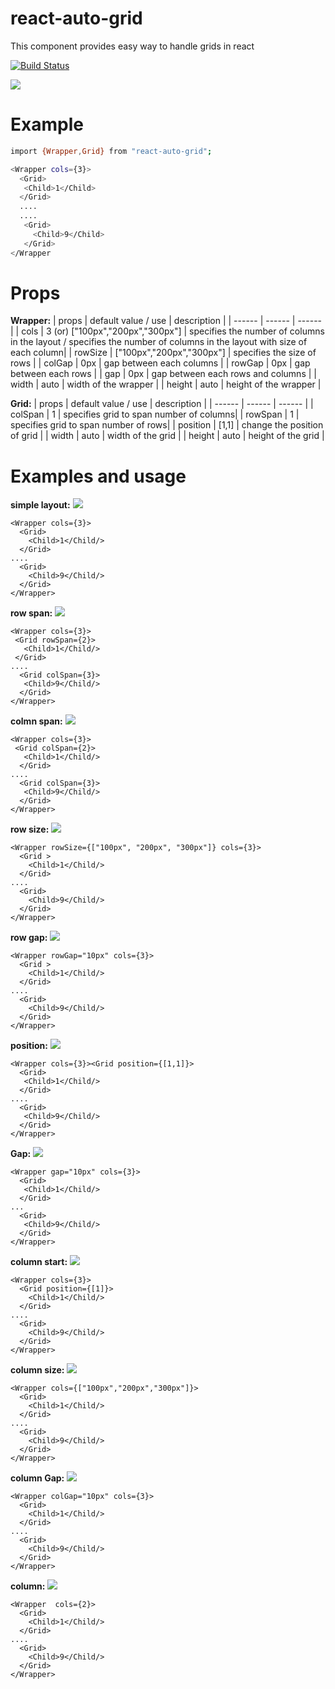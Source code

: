 # react-auto-grid
This component provides easy way to handle grids in react

[![Build Status](https://travis-ci.org/joemccann/dillinger.svg?branch=master)](https://travis-ci.org/joemccann/dillinger)

![](https://i.ibb.co/b3mDMzH/img-gallery.png)

# Example
```sh
import {Wrapper,Grid} from "react-auto-grid";

<Wrapper cols={3}>
  <Grid>
   <Child>1</Child>
  </Grid>
  ....
  ....
   <Grid>
     <Child>9</Child>
   </Grid>
</Wrapper
```
# Props
**Wrapper:**
| props | default value / use | description |
| ------ | ------ | ------ |
| cols | 3 (or) ["100px","200px","300px"] | specifies the number of columns in the layout / specifies the number of columns in the layout with size of each column|
| rowSize | ["100px","200px","300px"] | specifies the size of rows |
| colGap | 0px | gap between each columns |
| rowGap | 0px | gap between each rows |
| gap | 0px | gap between each rows and columns |
| width | auto | width of the wrapper |
| height | auto | height of the wrapper |

**Grid:**
| props | default value / use | description |
| ------ | ------ | ------ |
| colSpan | 1 | specifies grid to span number of columns|
| rowSpan | 1 | specifies grid to span number of rows|
| position | [1,1] | change the position of grid |
| width | auto | width of the grid |
| height | auto | height of the grid |

# Examples and usage
**simple layout:**
![](https://i.ibb.co/10zm22N/simple.png)

```
<Wrapper cols={3}>
  <Grid>
    <Child>1</Child/>
  </Grid>
....
  <Grid>
    <Child>9</Child/>
  </Grid>
</Wrapper>
````        

**row span:**
![](https://i.ibb.co/4pQS2F6/row-span.png)


 ```
 <Wrapper cols={3}>
  <Grid rowSpan={2}>
    <Child>1</Child/>
  </Grid>
 ....
   <Grid colSpan={3}>
    <Child>9</Child/>
   </Grid>
 </Wrapper>
 ``` 

**colmn span:**
![](https://i.ibb.co/44LSmm3/col-span.png)


 ```
 <Wrapper cols={3}>
  <Grid colSpan={2}>
    <Child>1</Child/>
   </Grid>
 ....
   <Grid colSpan={3}>
    <Child>9</Child/>
   </Grid>
 </Wrapper>
 ```

**row size:**
![](https://i.ibb.co/Z8YJs6K/row-size.png)
```
<Wrapper rowSize={["100px", "200px", "300px"]} cols={3}>
  <Grid >
    <Child>1</Child/>
  </Grid>
....
  <Grid>
    <Child>9</Child/>
  </Grid>
</Wrapper>
```

**row gap:**
![](https://i.ibb.co/RS5cmw9/row-gap.png)


```
<Wrapper rowGap="10px" cols={3}>
  <Grid >
    <Child>1</Child/>
  </Grid>
....
  <Grid>
    <Child>9</Child/>
  </Grid>
</Wrapper>
```

**position:**
![](https://i.ibb.co/KWqRCC4/position.png)
 ```
 <Wrapper cols={3}><Grid position={[1,1]}>
   <Grid>
    <Child>1</Child/>
   </Grid>
 ....
   <Grid>
    <Child>9</Child/>
   </Grid>
 </Wrapper>
 ```

**Gap:**
![](https://i.ibb.co/nR45P3Y/gap.png)
 ```
 <Wrapper gap="10px" cols={3}>
   <Grid>
    <Child>1</Child/>
   </Grid>
 ...
   <Grid>
    <Child>9</Child/>
   </Grid>
 </Wrapper>
 ```
**column start:**
![](https://i.ibb.co/rxFLhjD/col-start.png)
```
<Wrapper cols={3}>
  <Grid position={[1]}>
    <Child>1</Child/>
  </Grid>
....
  <Grid>
    <Child>9</Child/>
  </Grid>
</Wrapper>
```
**column size:**
![](https://i.ibb.co/mT1rB7H/col-size.png)


```
<Wrapper cols={["100px","200px","300px"]}>
  <Grid>
    <Child>1</Child/>
  </Grid>
....
  <Grid>
    <Child>9</Child/>
  </Grid>
</Wrapper>
```


**column Gap:**
![](https://i.ibb.co/1RwGVSF/col-gap.png)


```
<Wrapper colGap="10px" cols={3}>
  <Grid>
    <Child>1</Child/>
  </Grid>
....
  <Grid>
    <Child>9</Child/>
  </Grid>
</Wrapper>
```

**column:**
![](https://i.ibb.co/Qb9fjQM/cols.png)

```
<Wrapper  cols={2}>
  <Grid>
    <Child>1</Child/>
  </Grid>
....
  <Grid>
    <Child>9</Child/>
  </Grid>
</Wrapper>
```



